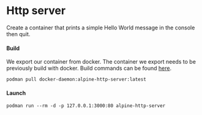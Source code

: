 # Http server
Create a container that prints a simple Hello World message in the console then quit.

#### Build
We export our container from docker.  The container we export needs to be previously build with docker.  Build commands
can be found [here](../../docker/alpine/http-server/README.md).
```shell script
podman pull docker-daemon:alpine-http-server:latest
```

#### Launch
```shell script
podman run --rm -d -p 127.0.0.1:3000:80 alpine-http-server 
```